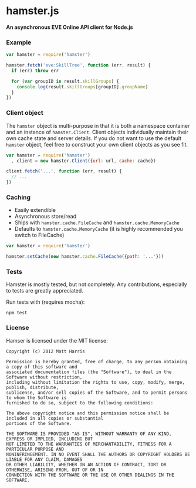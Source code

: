 # hamster.js
**An asynchronous EVE Online API client for Node.js**


### Example

```javascript
var hamster = require('hamster')

hamster.fetch('eve:SkillTree', function (err, result) {
  if (err) throw err

  for (var groupID in result.skillGroups) {
    console.log(result.skillGroups[groupID].groupName)
  }
})
```


### Client object

The `hamster` object is multi-purpose in that it is both a namespace container and an instance of `hamster.Client`. Client objects individually maintain their own cache state and server details. If you do not want to use the default `hamster` object, feel free to construct your own client objects as you see fit.

```javascript
var hamster = require('hamster')
  , client = new hamster.Client({url: url, cache: cache})

client.fetch('...', function (err, result) {
  // ...
})
```


### Caching

* Easily extendible
* Asynchronous store/read
* Ships with `hamster.cache.FileCache` and `hamster.cache.MemoryCache`
* Defaults to `hamster.cache.MemoryCache` (it is highly recommended you switch to FileCache)

```javascript
var hamster = require('hamster')

hamster.setCache(new hamster.cache.FileCache({path: '...'}))
```

### Tests

Hamster is mostly tested, but not completely. Any contributions, especially to tests are greatly appreciated.

Run tests with (requires mocha):
```
npm test
```

### License

Hamser is licensed under the MIT license:
```
Copyright (c) 2012 Matt Harris

Permission is hereby granted, free of charge, to any person obtaining a copy of this software and
associated documentation files (the "Software"), to deal in the Software without restriction,
including without limitation the rights to use, copy, modify, merge, publish, distribute,
sublicense, and/or sell copies of the Software, and to permit persons to whom the Software is
furnished to do so, subject to the following conditions:

The above copyright notice and this permission notice shall be included in all copies or substantial
portions of the Software.

THE SOFTWARE IS PROVIDED "AS IS", WITHOUT WARRANTY OF ANY KIND, EXPRESS OR IMPLIED, INCLUDING BUT
NOT LIMITED TO THE WARRANTIES OF MERCHANTABILITY, FITNESS FOR A PARTICULAR PURPOSE AND
NONINFRINGEMENT. IN NO EVENT SHALL THE AUTHORS OR COPYRIGHT HOLDERS BE LIABLE FOR ANY CLAIM, DAMAGES
OR OTHER LIABILITY, WHETHER IN AN ACTION OF CONTRACT, TORT OR OTHERWISE, ARISING FROM, OUT OF OR IN
CONNECTION WITH THE SOFTWARE OR THE USE OR OTHER DEALINGS IN THE SOFTWARE.
```